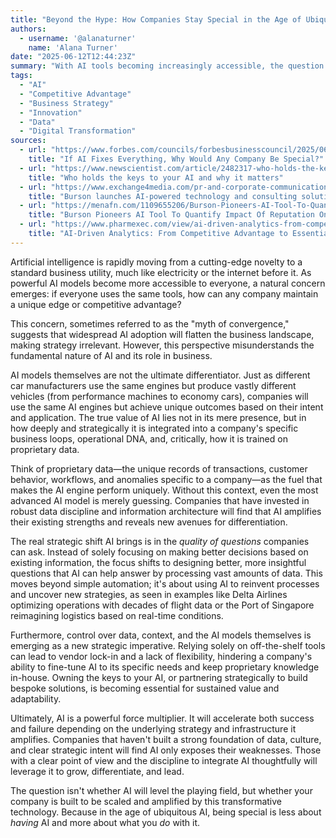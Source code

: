 ```yaml
---
title: "Beyond the Hype: How Companies Stay Special in the Age of Ubiquitous AI"
authors:
  - username: '@alanaturner'
    name: 'Alana Turner'
date: "2025-06-12T12:44:23Z"
summary: "With AI tools becoming increasingly accessible, the question arises: does widespread adoption eliminate competitive advantage? This post explores why AI won't make every company the same, emphasizing that strategic integration, proprietary data, and a focus on 'asking better questions' are the true differentiators in an AI-saturated world."
tags:
  - "AI"
  - "Competitive Advantage"
  - "Business Strategy"
  - "Innovation"
  - "Data"
  - "Digital Transformation"
sources:
  - url: "https://www.forbes.com/councils/forbesbusinesscouncil/2025/06/12/if-ai-fixes-everything-why-would-any-company-be-special/"
    title: "If AI Fixes Everything, Why Would Any Company Be Special?"
  - url: "https://www.newscientist.com/article/2482317-who-holds-the-keys-to-your-ai-and-why-it-matters/"
    title: "Who holds the keys to your AI and why it matters"
  - url: "https://www.exchange4media.com/pr-and-corporate-communication-news/burson-launches-ai-powered-technology-and-consulting-solution-reputation-capital-144340.html"
    title: "Burson launches AI-powered technology and consulting solution Reputation Capital"
  - url: "https://menafn.com/1109655206/Burson-Pioneers-AI-Tool-To-Quantify-Impact-Of-Reputation-On-Business-Results"
    title: "Burson Pioneers AI Tool To Quantify Impact Of Reputation On Business Results"
  - url: "https://www.pharmexec.com/view/ai-driven-analytics-from-competitive-advantage-to-essential-business-tool"
    title: "AI-Driven Analytics: From Competitive Advantage to Essential Business Tool"
---
```


Artificial intelligence is rapidly moving from a cutting-edge novelty to a standard business utility, much like electricity or the internet before it. As powerful AI models become more accessible to everyone, a natural concern emerges: if everyone uses the same tools, how can any company maintain a unique edge or competitive advantage?

This concern, sometimes referred to as the "myth of convergence," suggests that widespread AI adoption will flatten the business landscape, making strategy irrelevant. However, this perspective misunderstands the fundamental nature of AI and its role in business.

AI models themselves are not the ultimate differentiator. Just as different car manufacturers use the same engines but produce vastly different vehicles (from performance machines to economy cars), companies will use the same AI engines but achieve unique outcomes based on their intent and application. The true value of AI lies not in its mere presence, but in how deeply and strategically it is integrated into a company's specific business loops, operational DNA, and, critically, how it is trained on proprietary data.

Think of proprietary data—the unique records of transactions, customer behavior, workflows, and anomalies specific to a company—as the fuel that makes the AI engine perform uniquely. Without this context, even the most advanced AI model is merely guessing. Companies that have invested in robust data discipline and information architecture will find that AI amplifies their existing strengths and reveals new avenues for differentiation.

The real strategic shift AI brings is in the *quality of questions* companies can ask. Instead of solely focusing on making better decisions based on existing information, the focus shifts to designing better, more insightful questions that AI can help answer by processing vast amounts of data. This moves beyond simple automation; it's about using AI to reinvent processes and uncover new strategies, as seen in examples like Delta Airlines optimizing operations with decades of flight data or the Port of Singapore reimagining logistics based on real-time conditions.

Furthermore, control over data, context, and the AI models themselves is emerging as a new strategic imperative. Relying solely on off-the-shelf tools can lead to vendor lock-in and a lack of flexibility, hindering a company's ability to fine-tune AI to its specific needs and keep proprietary knowledge in-house. Owning the keys to your AI, or partnering strategically to build bespoke solutions, is becoming essential for sustained value and adaptability.

Ultimately, AI is a powerful force multiplier. It will accelerate both success and failure depending on the underlying strategy and infrastructure it amplifies. Companies that haven't built a strong foundation of data, culture, and clear strategic intent will find AI only exposes their weaknesses. Those with a clear point of view and the discipline to integrate AI thoughtfully will leverage it to grow, differentiate, and lead.

The question isn't whether AI will level the playing field, but whether your company is built to be scaled and amplified by this transformative technology. Because in the age of ubiquitous AI, being special is less about *having* AI and more about what you *do* with it.
